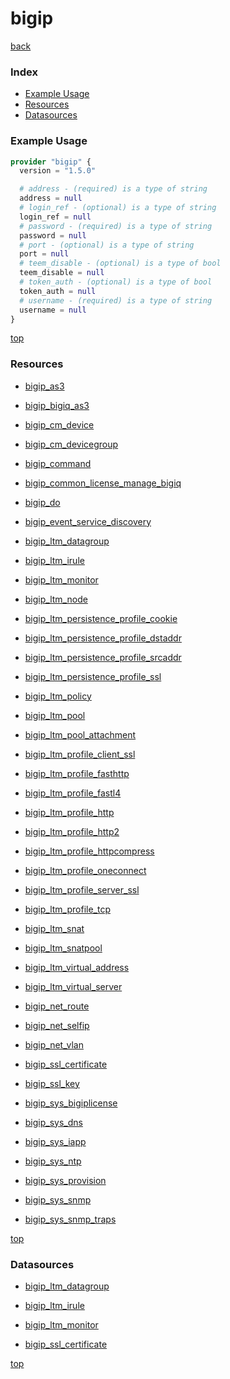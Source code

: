 # bigip

[back](../)

### Index

- [Example Usage](#example-usage)
- [Resources](#resources)
- [Datasources](#datasources)

### Example Usage

```terraform
provider "bigip" {
  version = "1.5.0"

  # address - (required) is a type of string
  address = null
  # login_ref - (optional) is a type of string
  login_ref = null
  # password - (required) is a type of string
  password = null
  # port - (optional) is a type of string
  port = null
  # teem_disable - (optional) is a type of bool
  teem_disable = null
  # token_auth - (optional) is a type of bool
  token_auth = null
  # username - (required) is a type of string
  username = null
}
```

[top](#index)

### Resources


- [bigip_as3](./r/bigip_as3.md)

- [bigip_bigiq_as3](./r/bigip_bigiq_as3.md)

- [bigip_cm_device](./r/bigip_cm_device.md)

- [bigip_cm_devicegroup](./r/bigip_cm_devicegroup.md)

- [bigip_command](./r/bigip_command.md)

- [bigip_common_license_manage_bigiq](./r/bigip_common_license_manage_bigiq.md)

- [bigip_do](./r/bigip_do.md)

- [bigip_event_service_discovery](./r/bigip_event_service_discovery.md)

- [bigip_ltm_datagroup](./r/bigip_ltm_datagroup.md)

- [bigip_ltm_irule](./r/bigip_ltm_irule.md)

- [bigip_ltm_monitor](./r/bigip_ltm_monitor.md)

- [bigip_ltm_node](./r/bigip_ltm_node.md)

- [bigip_ltm_persistence_profile_cookie](./r/bigip_ltm_persistence_profile_cookie.md)

- [bigip_ltm_persistence_profile_dstaddr](./r/bigip_ltm_persistence_profile_dstaddr.md)

- [bigip_ltm_persistence_profile_srcaddr](./r/bigip_ltm_persistence_profile_srcaddr.md)

- [bigip_ltm_persistence_profile_ssl](./r/bigip_ltm_persistence_profile_ssl.md)

- [bigip_ltm_policy](./r/bigip_ltm_policy.md)

- [bigip_ltm_pool](./r/bigip_ltm_pool.md)

- [bigip_ltm_pool_attachment](./r/bigip_ltm_pool_attachment.md)

- [bigip_ltm_profile_client_ssl](./r/bigip_ltm_profile_client_ssl.md)

- [bigip_ltm_profile_fasthttp](./r/bigip_ltm_profile_fasthttp.md)

- [bigip_ltm_profile_fastl4](./r/bigip_ltm_profile_fastl4.md)

- [bigip_ltm_profile_http](./r/bigip_ltm_profile_http.md)

- [bigip_ltm_profile_http2](./r/bigip_ltm_profile_http2.md)

- [bigip_ltm_profile_httpcompress](./r/bigip_ltm_profile_httpcompress.md)

- [bigip_ltm_profile_oneconnect](./r/bigip_ltm_profile_oneconnect.md)

- [bigip_ltm_profile_server_ssl](./r/bigip_ltm_profile_server_ssl.md)

- [bigip_ltm_profile_tcp](./r/bigip_ltm_profile_tcp.md)

- [bigip_ltm_snat](./r/bigip_ltm_snat.md)

- [bigip_ltm_snatpool](./r/bigip_ltm_snatpool.md)

- [bigip_ltm_virtual_address](./r/bigip_ltm_virtual_address.md)

- [bigip_ltm_virtual_server](./r/bigip_ltm_virtual_server.md)

- [bigip_net_route](./r/bigip_net_route.md)

- [bigip_net_selfip](./r/bigip_net_selfip.md)

- [bigip_net_vlan](./r/bigip_net_vlan.md)

- [bigip_ssl_certificate](./r/bigip_ssl_certificate.md)

- [bigip_ssl_key](./r/bigip_ssl_key.md)

- [bigip_sys_bigiplicense](./r/bigip_sys_bigiplicense.md)

- [bigip_sys_dns](./r/bigip_sys_dns.md)

- [bigip_sys_iapp](./r/bigip_sys_iapp.md)

- [bigip_sys_ntp](./r/bigip_sys_ntp.md)

- [bigip_sys_provision](./r/bigip_sys_provision.md)

- [bigip_sys_snmp](./r/bigip_sys_snmp.md)

- [bigip_sys_snmp_traps](./r/bigip_sys_snmp_traps.md)


[top](#index)

### Datasources


- [bigip_ltm_datagroup](./d/bigip_ltm_datagroup.md)

- [bigip_ltm_irule](./d/bigip_ltm_irule.md)

- [bigip_ltm_monitor](./d/bigip_ltm_monitor.md)

- [bigip_ssl_certificate](./d/bigip_ssl_certificate.md)


[top](#index)